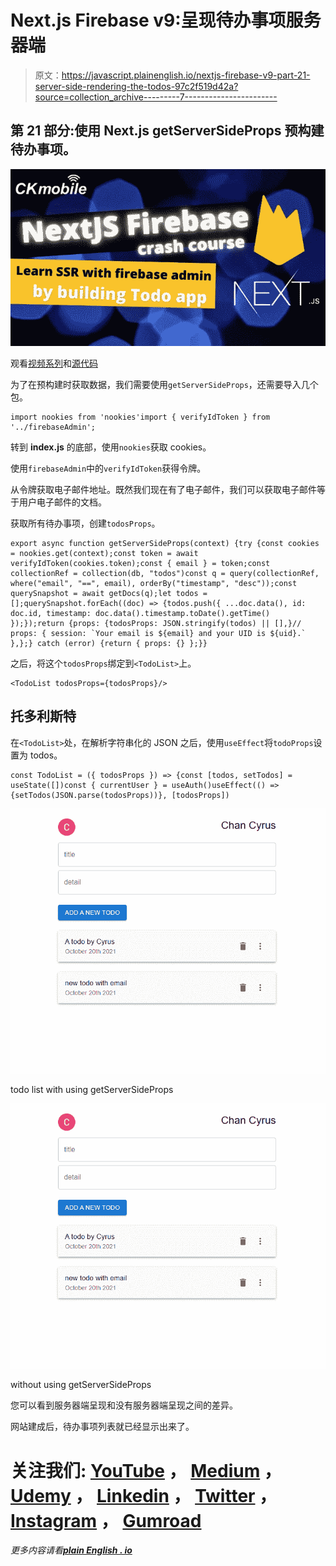 # Next.js Firebase v9:呈现待办事项服务器端

> 原文：<https://javascript.plainenglish.io/nextjs-firebase-v9-part-21-server-side-rendering-the-todos-97c2f519d42a?source=collection_archive---------7----------------------->

## 第 21 部分:使用 Next.js getServerSideProps 预构建待办事项。

![](img/c6d360eb3b41b5d477faff14d841e6e1.png)

观看[视频系列](https://www.youtube.com/watch?v=Sdv3bw2rIuQ&list=PLC5vixW_4xSKqwpgaPEcLj7O3SvUNqC9L)和[源代码](https://www.udemy.com/course/complete-nextjs-firebase-firestore-course/?referralCode=50C342DE4DD73B4428F4)

为了在预构建时获取数据，我们需要使用`getServerSideProps`，还需要导入几个包。

```
import nookies from 'nookies'import { verifyIdToken } from '../firebaseAdmin';
```

转到 **index.js** 的底部，使用`nookies`获取 cookies。

使用`firebaseAdmin`中的`verifyIdToken`获得令牌。

从令牌获取电子邮件地址。既然我们现在有了电子邮件，我们可以获取电子邮件等于用户电子邮件的文档。

获取所有待办事项，创建`todosProps`。

```
export async function getServerSideProps(context) {try {const cookies = nookies.get(context);const token = await verifyIdToken(cookies.token);const { email } = token;const collectionRef = collection(db, "todos")const q = query(collectionRef, where("email", "==", email), orderBy("timestamp", "desc"));const querySnapshot = await getDocs(q);let todos = [];querySnapshot.forEach((doc) => {todos.push({ ...doc.data(), id: doc.id, timestamp: doc.data().timestamp.toDate().getTime() });});return {props: {todosProps: JSON.stringify(todos) || [],}// props: { session: `Your email is ${email} and your UID is ${uid}.` },};} catch (error) {return { props: {} };}}
```

之后，将这个`todosProps`绑定到`<TodoList>`上。

```
<TodoList todosProps={todosProps}/>
```

## 托多利斯特

在`<TodoList>`处，在解析字符串化的 JSON 之后，使用`useEffect`将`todoProps`设置为 todos。

```
const TodoList = ({ todosProps }) => {const [todos, setTodos] = useState([])const { currentUser } = useAuth()useEffect(() => {setTodos(JSON.parse(todosProps))}, [todosProps])
```

![](img/d0caa95ac73678b503165654197e97a9.png)

todo list with using getServerSideProps

![](img/785374040fd2673311635b68b887fe28.png)

without using getServerSideProps

您可以看到服务器端呈现和没有服务器端呈现之间的差异。

网站建成后，待办事项列表就已经显示出来了。

# 关注我们: [YouTube](https://www.youtube.com/channel/UCu4-4FnutvSHVo9WHvq80Ww?sub_confirmation=1) ， [Medium](https://ckmobile.medium.com/) ， [Udemy](https://www.udemy.com/user/cyruschan2/) ， [Linkedin](https://www.linkedin.com/company/ckmobi/) ， [Twitter](https://twitter.com/ckmobilejavasc1) ， [Instagram](https://www.instagram.com/ckmobile8050) ， [Gumroad](https://app.gumroad.com/ckmobile)

*更多内容请看*[***plain English . io***](http://plainenglish.io/)